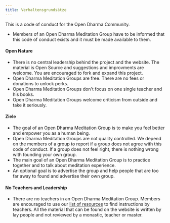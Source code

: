 ```yaml
---
title: Verhaltensgrundsätze
---
```


This is a code of conduct for the Open Dharma Community.

- Members of an Open Dharma Meditation Group have to be informed that this code of conduct exists and it must be made available to them.

#### Open Nature

- There is no central leadership behind the project and the website. The material is Open Source and suggestions and improvments are welcome. You are encouraged to fork and expand this project.
- Open Dharma Meditation Groups are free. There are no fees or donations to unlock perks.
- Open Dharma Meditation Groups don't focus on one single teacher and his books.
- Open Dharma Meditation Groups welcome criticism from outside and take it seriously.

#### Ziele

- The goal of an Open Dharma Meditation Group is to make you feel better and empower you as a human being.
- Open Dharma Meditation Groups are not quality controlled. We depend on the members of a group to report if a group does not agree with this code of conduct. If a group does not feel right, there is nothing wrong with founding your own group.
- The main goal of an Open Dharma Meditation Group is to practice together and to talk about meditation experience.
- An optional goal is to advertise the group and help people that are too far away to found and advertise their own group.

#### No Teachers and Leadership

- There are no teachers in an Open Dharma Meditation Group. Members are encouraged to use our [list of resources](https://github.com/buddha-dharma/buddhism) to find instructions by teachers. All the material that can be found on the website is written by lay people and not reviewed by a monastic, teacher or master.